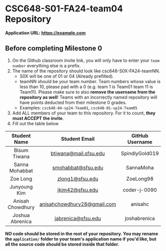 # CSC648-S01-FA24-team04 Repository

**Application URL: <https://example.com>**

## Before completing Milestone 0

1. On the Github classroom invite link, you will only have to enter your `team number` everything else is a prefix.
2. The name of the repository should look like csc648-S0X-FA24-teamNN.
   - S0X will be one of 01 or 04 (Already prefilled).
   - teamNN should be your team number. Team numbers whose value is less than
     10, please pad with a 0 (e.g. team 1 is Team01 team 11 is Team11). Please
     make sure to also **remove the username from the repository as well**!
     Teams with an incorrectly named repository will have points deducted from
     their milestone 0 grades.
   - Examples: `csc648-04-sp24-Team01`, `csc648-01-sp24-Team05`
3. Add ALL members of your team to this repository. For it to count, **they must
   ACCEPT the invite**.
4. Fill out the table below

|   Student Name   |        Student Email        | GitHub Username |  Student's role   |
| :--------------: | :-------------------------: | :-------------: | :---------------: |
|   Bisum Tiwana   |    btiwana@mail.sfsu.edu    | SpindlyGold019  |    Team Leader    |
|  Sanna Mohabbat  |     smohabbat@sfsu.edu      |    SannaMoha    |    Frontend,Backend   |
|     Zoe Long     |       zlong1@sfsu.edu       |    ZoeLong98    |     Frontend      |
|   Junyoung Kim   |       jkim42@sfsu.edu       |  coder-j-0090   | Backend |
| Anisah Chowdhury | anisahchowdhury28@gmail.com |     anisahc     |      Backend      |
|     Joshua Abrenica     |        jabrenica@sfsu.edu        |      joshabrenica       |    Github Master    |

**NO code should be stored in the root of your repository. You may rename the
`application/` folder to your team's application name if you'd like, but all the
source code should be stored inside that folder.**

